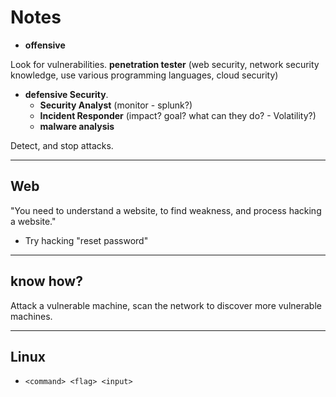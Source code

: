 # Notes

* **offensive**

Look for vulnerabilities. **penetration tester** (web security, 
network security knowledge, use various programming languages, cloud security)

* **defensive Security**. 
  * **Security Analyst** (monitor - splunk?)
  * **Incident Responder** (impact? goal? what can they do? - Volatility?)
  * **malware analysis**

Detect, and stop attacks.

<hr class="sep-both">

## Web

"You need to understand a website, to find weakness, and process hacking a website."

* Try hacking "reset password"

<hr class="sep-both">

## know how?

Attack a vulnerable machine, scan the network to discover more vulnerable machines.

<hr class="sep-both">

## Linux

* `<command> <flag> <input>`